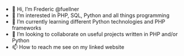 - 👋 Hi, I’m Frederic @fuellner
- 👀 I’m interested in PHP, SQL, Python and all things programming
- 🌱 I’m currently learning different Python technologies and PHP frameworks
- 💞️ I’m looking to collaborate on useful projects written in PHP and/or Python
- 📫 How to reach me see on my linked website

<!---
fuellner/fuellner is a ✨ special ✨ repository because its `README.md` (this file) appears on your GitHub profile.
You can click the Preview link to take a look at your changes.
--->
